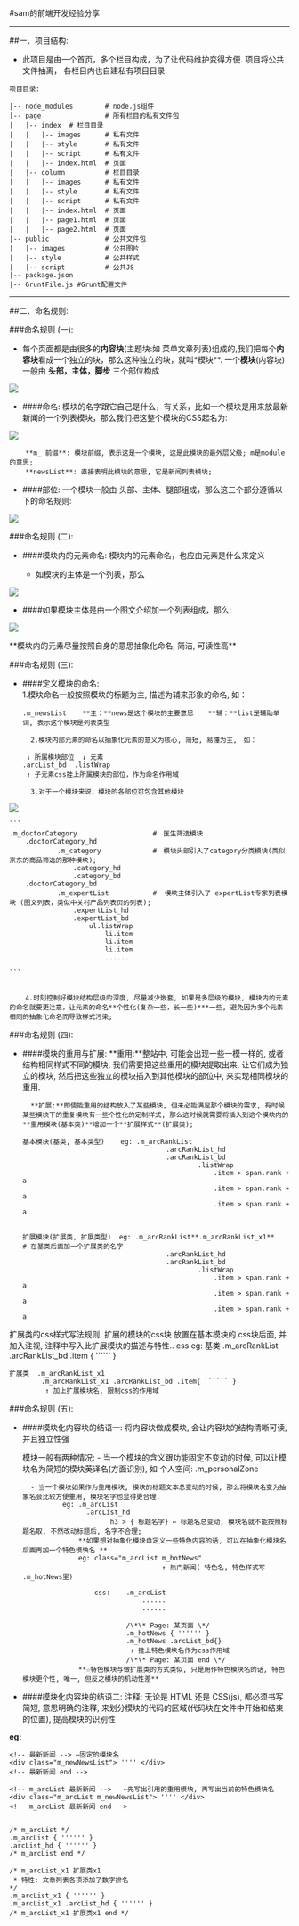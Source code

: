 #sam的前端开发经验分享
****************************************************************
##一、项目结构:
-    此项目是由一个首页，多个栏目构成，为了让代码维护变得方便. 项目将公共文件抽离， 各栏目内也自建私有项目目录.
    
    
```
项目目录:

|-- node_modules        # node.js组件
|-- page                # 所有栏目的私有文件包
|   |-- index  # 栏目目录
|   |   |-- images      # 私有文件
|   |   |-- style       # 私有文件
|   |   |-- script      # 私有文件
|   |   |-- index.html  # 页面
|   |-- column          # 栏目目录
|   |   |-- images      # 私有文件
|   |   |-- style       # 私有文件
|   |   |-- script      # 私有文件
|   |   |-- index.html  # 页面
|   |   |-- page1.html  # 页面
|   |   |-- page2.html  # 页面
|-- public              # 公共文件包
|   |-- images          # 公共图片
|   |-- style           # 公共样式
|   |-- script          # 公共JS
|-- package.json
|-- GruntFile.js #Grunt配置文件
```

**************************************************************************************************************

##二、命名规则:


###命名规则 (一):
- 每个页面都是由很多的**内容块**(主题块:如 菜单文章列表)组成的,我们把每个**内容块**看成一个独立的块，那么这种独立的块，就叫*模块**. 一个**模块**(内容块)一般由 **头部，主体，脚步** 三个部位构成  


<p>
    <img src="https://github.com/sammok/sam_zone/blob/master/markup_images/front_end_ruler/01.png" />
</p>



- ####命名: 模块的名字跟它自己是什么，有关系，比如一个模块是用来放最新新闻的一个列表模块，那么我们把这整个模块的CSS起名为:  
<p>
    <img src="https://github.com/sammok/sam_zone/blob/master/markup_images/front_end_ruler/02.jpg" />
</p>

        **m_ 前缀**: 模块前缀, 表示这是一个模块, 这是此模块的最外层父级; m是module的意思;  
        **newsList**: 直接表明此模块的意思, 它是新闻列表模块;  
        
        

- ####部位: 一个模块一般由 头部、主体、腿部组成，那么这三个部分遵循以下的命名规则:  
<p>
    <img src="https://github.com/sammok/sam_zone/blob/master/markup_images/front_end_ruler/03.jpg" />
</p>
            


###命名规则 (二):
- ####模块内的元素命名: 模块内的元素命名，也应由元素是什么来定义  

    - 如模块的主体是一个列表，那么
<p>
    <img src="https://github.com/sammok/sam_zone/blob/master/markup_images/front_end_ruler/04.jpg" />
</p>

- ####如果模块主体是由一个图文介绍加一个列表组成，那么:  
<p>
    <img src="https://github.com/sammok/sam_zone/blob/master/markup_images/front_end_ruler/05.jpg" />
</p>
    **模块内的元素尽量按照自身的意思抽象化命名, 简洁, 可读性高**    
        

###命名规则 (三):  
- ####定义模块的命名:  
        1.模块命名一般按照模块的标题为主, 描述为辅来形象的命名, 如： 

    ```
    .m_newsList    **主：**news是这个模块的主要意思  　**辅：**list是辅助单词, 表示这个模块是列表类型  
    
    ```
                        
        2.模块内部元素的命名以抽象化元素的意义为核心, 简短, 易懂为主,　如：  
        
    ```
     ↓ 所属模块部位  ↓ 元素  
    .arcList_bd  .listWrap  
     ↑ 子元素css挂上所属模块的部位，作为命名作用域   
    
    ``` 
             
        3.对于一个模块来说，模块的各部位可包含其他模块
<p>
    <img src="https://github.com/sammok/sam_zone/blob/master/markup_images/front_end_ruler/06.jpg" />
</p>
        
        
    ```
    .m_doctorCategory                   #　医生筛选模块
        .doctorCategory_hd
                .m_category             #　模块头部引入了category分类模块(类似京东的商品筛选的那种模块);
                    .category_hd
                    .category_bd
        .doctorCategory_bd
                .m_expertList           #  模块主体引入了 expertList专家列表模块 (图文列表，类似中关村产品列表页的列表);
                    .expertList_hd
                    .expertList_bd
                        ul.listWrap
                            li.item
                            li.item
                            li.item
                            ......
    
    ```
    
            
        4.时刻控制好模块结构层级的深度, 尽量减少嵌套, 如果是多层级的模块, 模块内的元素的命名就要更注意，让元素的命名**个性化(复杂一些，长一些)***一些, 避免因为多个元素相同的抽象化命名而导致样式污染;
        
        
###命名规则 (四):  
- ####模块的重用与扩展:
        **重用:**整站中, 可能会出现一些一模一样的, 或者结构相同样式不同的模块, 我们需要把这些重用的模块提取出来, 让它们成为独立的模块, 然后把这些独立的模块插入到其他模块的部位中, 来实现相同模块的重用. 

        **扩展:**即使能重用的结构放入了某些模块, 但未必能满足那个模块的需求, 有时候某些模块下的重复模块有一些个性化的定制样式, 那么这时候就需要将插入到这个模块内的**重用模块(基本类)**增加一个**扩展样式**(扩展类); 

    ```
    基本模块(基类, 基本类型)    eg: .m_arcRankList
                                        .arcRankList_hd
                                        .arcRankList_bd
                                                .listWrap
                                                    .item > span.rank + a
                                                    .item > span.rank + a
                                                    .item > span.rank + a
             
                        
    扩展模块(扩展类, 扩展类型)  eg: .m_arcRankList**.m_arcRankList_x1**     # 在基类后面加一个扩展类的名字
                                        .arcRankList_hd
                                        .arcRankList_bd
                                                .listWrap
                                                    .item > span.rank + a
                                                    .item > span.rank + a
                                                    .item > span.rank + a            
    ```
扩展类的css样式写法规则:    扩展的模块的css块 放置在基本模块的 css块后面, 并加入注视, 注释中写入此扩展模块的描述与特性..
css eg: 
    基类    .m_arcRankList
            .arcRankList_bd .item { `````` }
                
    扩展类  .m_arcRankList_x1
            .m_arcRankList_x1 .arcRankList_bd .item{ `````` }
             ↑ 加上扩展模块名, 限制css的作用域
             
             
             
###命名规则 (五):  
- ####模块化内容块的结语一:
    将内容块做成模块, 会让内容块的结构清晰可读, 并且独立性强

    模块一般有两种情况:
        - 当一个模块的含义跟功能固定不变动的时候, 可以让模块名为简短的模块英译名(方面识别), 如 个人空间: .m_personalZone
        
        - 当一个模块如果作为重用模块, 模块的标题文本总变动的时候, 那么将模块名变为抽象名会比较方便重用, 模块名字也显得更合理.
                eg: .m_arcList
                      .arcList_hd
                            h3 > { 标题名字} ← 标题名总变动, 模块名就不能按照标题名取, 不然改动标题后, 名字不合理;
                    **如果想对抽象化模块自定义一些特色内容的话, 可以在抽象化模块名后面再加一个特色模块名 **
                    eg: class="m_arcList m_hotNews"
                                         ↑ 热门新闻( 特色名, 特色样式写 .m_hotNews里)
                        
                        css:    .m_arcList
                                    ......  
                                    ......
                                    
                                /\*\* Page: 某页面 \*/
                                .m_hotNews { '''''' }
                                .m_hotNews .arcList_bd{}
                                 ↑ 挂上特色模块名作为css作用域
                                /\*\* Page: 某页面 end \*/
                    **☆特色模块与做扩展类的方式类似, 只是用作特色模块名的话, 特色模块更个性, 唯一, 但反之模块的机动性差**
                    
- ####模块化内容块的结语二:
    注释: 无论是 HTML 还是 CSS(js), 都必须书写 简短, 意思明确的注释, 来划分模块的代码的区域(代码块在文件中开始和结束的位置), 提高模块的识别性

**eg:**
```
<!-- 最新新闻 --> ←固定的模块名
<div class="m_newNewsList"> '''' </div>
<!-- 最新新闻 end -->

<!-- m_arcList 最新新闻 -->   ←先写出引用的重用模块, 再写出当前的特色模块名
<div class="m_arcList m_newNewsList"> '''' </div>
<!-- m_arcList 最新新闻 end -->


/* m_arcList */
.m_arcList { '''''' }
.arcList_hd { '''''' }
/* m_arcList end */

/* m_arcList_x1 扩展类x1
 * 特性: 文章列表各项添加了数字排名
*/
.m_arcList_x1 { '''''' }
.m_arcList_x1 .arcList_hd { '''''' }
/* m_arcList_x1 扩展类x1 end */
```

        

    

